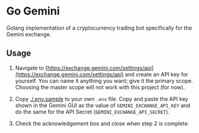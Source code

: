# Go Gemini

Golang implementation of a cryptocurrency trading bot specifically for the Gemini exchange.

## Usage

1. Navigate to [https://exchange.gemini.com/settings/api](https://exchange.gemini.com/settings/api) and create an API key for yourself. You can name it anything you want; give it the primary scope. Choosing the master scope will not work with this project (for now).

2. Copy [./.env.sample](./.env.sample) to your own `.env` file. Copy and paste the API key shown in the Gemini GUI as the value of `GEMINI_EXCHANGE_API_KEY` and do the same for the API Secret (`GEMINI_EXCHANGE_API_SECRET`).

3. Check the acknowledgement box and close when step 2 is complete.
